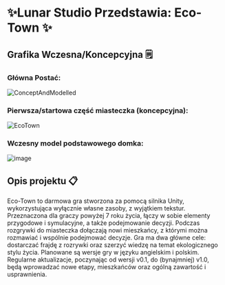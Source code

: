 
# ✨Lunar Studio Przedstawia: **Eco-Town** ✨

## Grafika Wczesna/Koncepcyjna 🗒️

### Główna Postać:
![ConceptAndModelled](https://github.com/PolarDevTaken/-WIP-/assets/60744493/d0af7801-6108-4f32-859c-b65323bc3fe3)



### Pierwsza/startowa część miasteczka (koncepcyjna):
![EcoTown](https://github.com/PolarDevTaken/ECO/assets/60744493/717db792-1e5f-424b-a139-e28acdf9d7cd)

### Wczesny model podstawowego domka:
![image](https://github.com/user-attachments/assets/f8edc3db-7b93-40d0-8c24-26a50fd8fa55)





## Opis projektu 📋

Eco-Town to darmowa gra stworzona za pomocą silnika Unity, wykorzystująca wyłącznie własne zasoby, z wyjątkiem tekstur. Przeznaczona dla graczy powyżej 7 roku życia, łączy w sobie elementy przygodowe i symulacyjne, a także podejmowanie decyzji.
Podczas rozgrywki do miasteczka dołączają nowi mieszkańcy, z którymi można rozmawiać i wspólnie podejmować decyzje. Gra ma dwa główne cele: dostarczać frajdę z rozrywki oraz szerzyć wiedzę na temat ekologicznego stylu życia.
Planowane są wersje gry w języku angielskim i polskim. Regularne aktualizacje, poczynając od wersji v0.1, do (bynajmniej) v1.0, będą wprowadzać nowe etapy, mieszkańców oraz ogólną zawartość i usprawnienia.



